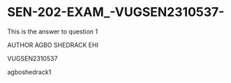 # SEN-202-EXAM_-VUGSEN2310537-
This is the answer to question 1

AUTHOR
AGBO SHEDRACK EHI

VUGSEN2310537

agboshedrack1
